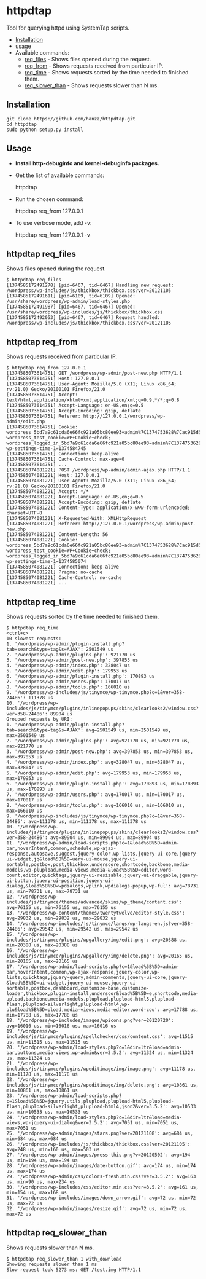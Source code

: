 httpdtap
========

Tool for querying httpd using SystemTap scripts.
- [Installation](#installation)
- [usage](#usage)
- Available commands:
   - [req_files](#httpdtap-req_files) - Shows files opened during the request.
   - [req_from](#httpdtap-req_from) - Shows requests received from particular IP.
   - [req_time](#httpdtap-req_time) - Shows requests sorted by the time needed to finished them.
   - [req_slower_than](#httpdtap-req_slower_than) - Shows requests slower than N ms.

## Installation

	git clone https://github.com/hanzz/httpdtap.git
	cd httpdtap
	sudo python setup.py install

## Usage

- **Install http-debuginfo and kernel-debuginfo packages.**
- Get the list of available commands:

	httpdtap

- Run the chosen command:

	httpdtap req_from 127.0.0.1

- To use verbose mode, add -v:

	httpdtap req_from 127.0.0.1 -v

## httpdtap req_files

Shows files opened during the request.

	$ httpdtap req_files
	[1374585172491278] [pid=6467, tid=6467] Handling new request: /wordpress/wp-includes/js/thickbox/thickbox.css?ver=20121105
	[1374585172491611] [pid=6109, tid=6109] Opened: /usr/share/wordpress/wp-admin/load-styles.php
	[1374585172491987] [pid=6467, tid=6467] Opened: /usr/share/wordpress/wp-includes/js/thickbox/thickbox.css
	[1374585172492053] [pid=6467, tid=6467] Request handled: /wordpress/wp-includes/js/thickbox/thickbox.css?ver=20121105

## httpdtap req_from

Shows requests received from particular IP.

	$ httpdtap req_from 127.0.0.1
	[1374585073614751] GET /wordpress/wp-admin/post-new.php HTTP/1.1
	[1374585073614751] Host: 127.0.0.1
	[1374585073614751] User-Agent: Mozilla/5.0 (X11; Linux x86_64; rv:21.0) Gecko/20100101 Firefox/21.0
	[1374585073614751] Accept: text/html,application/xhtml+xml,application/xml;q=0.9,*/*;q=0.8
	[1374585073614751] Accept-Language: en-US,en;q=0.5
	[1374585073614751] Accept-Encoding: gzip, deflate
	[1374585073614751] Referer: http://127.0.0.1/wordpress/wp-admin/edit.php
	[1374585073614751] Cookie: wordpress_5bd7a9c61cda6e66fc921a05bc80ee93=admin%7C1374753628%7Cac915d5efaaff35c45c7d1432d95a57f; wordpress_test_cookie=WP+Cookie+check; wordpress_logged_in_5bd7a9c61cda6e66fc921a05bc80ee93=admin%7C1374753628%7Ceb7ba75e0a7c259fbfe470f111f42ac0; wp-settings-time-1=1374584745
	[1374585073614751] Connection: keep-alive
	[1374585073614751] Cache-Control: max-age=0
	[1374585073614751] ...
	[1374585074081221] POST /wordpress/wp-admin/admin-ajax.php HTTP/1.1
	[1374585074081221] Host: 127.0.0.1
	[1374585074081221] User-Agent: Mozilla/5.0 (X11; Linux x86_64; rv:21.0) Gecko/20100101 Firefox/21.0
	[1374585074081221] Accept: */*
	[1374585074081221] Accept-Language: en-US,en;q=0.5
	[1374585074081221] Accept-Encoding: gzip, deflate
	[1374585074081221] Content-Type: application/x-www-form-urlencoded; charset=UTF-8
	[1374585074081221] X-Requested-With: XMLHttpRequest
	[1374585074081221] Referer: http://127.0.0.1/wordpress/wp-admin/post-new.php
	[1374585074081221] Content-Length: 56
	[1374585074081221] Cookie: wordpress_5bd7a9c61cda6e66fc921a05bc80ee93=admin%7C1374753628%7Cac915d5efaaff35c45c7d1432d95a57f; wordpress_test_cookie=WP+Cookie+check; wordpress_logged_in_5bd7a9c61cda6e66fc921a05bc80ee93=admin%7C1374753628%7Ceb7ba75e0a7c259fbfe470f111f42ac0; wp-settings-time-1=1374585074
	[1374585074081221] Connection: keep-alive
	[1374585074081221] Pragma: no-cache
	[1374585074081221] Cache-Control: no-cache
	[1374585074081221] ...

## httpdtap req_time

Shows requests sorted by the time needed to finished them.

	$ httpdtap req_time
	<ctrl+c>
	10 slowest requests:
	1. '/wordpress/wp-admin/plugin-install.php?tab=search&type=tag&s=AJAX': 2501549 us
	2. '/wordpress/wp-admin/plugins.php': 921770 us
	3. '/wordpress/wp-admin/post-new.php': 397853 us
	4. '/wordpress/wp-admin/index.php': 328047 us
	5. '/wordpress/wp-admin/edit.php': 179953 us
	6. '/wordpress/wp-admin/plugin-install.php': 170893 us
	7. '/wordpress/wp-admin/users.php': 170017 us
	8. '/wordpress/wp-admin/tools.php': 166010 us
	9. '/wordpress/wp-includes/js/tinymce/wp-tinymce.php?c=1&ver=358-24486': 111378 us
	10. '/wordpress/wp-includes/js/tinymce/plugins/inlinepopups/skins/clearlooks2/window.css?ver=358-24486': 89904 us
	Grouped requests by URI:
	1. '/wordpress/wp-admin/plugin-install.php?tab=search&type=tag&s=AJAX': avg=2501549 us, min=2501549 us, max=2501549 us
	2. '/wordpress/wp-admin/plugins.php': avg=921770 us, min=921770 us, max=921770 us
	3. '/wordpress/wp-admin/post-new.php': avg=397853 us, min=397853 us, max=397853 us
	4. '/wordpress/wp-admin/index.php': avg=328047 us, min=328047 us, max=328047 us
	5. '/wordpress/wp-admin/edit.php': avg=179953 us, min=179953 us, max=179953 us
	6. '/wordpress/wp-admin/plugin-install.php': avg=170893 us, min=170893 us, max=170893 us
	7. '/wordpress/wp-admin/users.php': avg=170017 us, min=170017 us, max=170017 us
	8. '/wordpress/wp-admin/tools.php': avg=166010 us, min=166010 us, max=166010 us
	9. '/wordpress/wp-includes/js/tinymce/wp-tinymce.php?c=1&ver=358-24486': avg=111378 us, min=111378 us, max=111378 us
	10. '/wordpress/wp-includes/js/tinymce/plugins/inlinepopups/skins/clearlooks2/window.css?ver=358-24486': avg=89904 us, min=89904 us, max=89904 us
	11. '/wordpress/wp-admin/load-scripts.php?c=1&load%5B%5D=admin-bar,hoverIntent,common,schedule,wp-ajax-response,autosave,suggest,jquery-color,wp-lists,jquery-ui-core,jquery-ui-widget,jq&load%5B%5D=uery-ui-mouse,jquery-ui-sortable,postbox,post,thickbox,underscore,shortcode,backbone,media-models,wp-plupload,media-views,media-&load%5B%5D=editor,word-count,editor,quicktags,jquery-ui-resizable,jquery-ui-draggable,jquery-ui-button,jquery-ui-position,jquery-ui-dialog,&load%5B%5D=wpdialogs,wplink,wpdialogs-popup,wp-ful': avg=78731 us, min=78731 us, max=78731 us
	12. '/wordpress/wp-includes/js/tinymce/themes/advanced/skins/wp_theme/content.css': avg=76155 us, min=76155 us, max=76155 us
	13. '/wordpress/wp-content/themes/twentytwelve/editor-style.css': avg=29832 us, min=29832 us, max=29832 us
	14. '/wordpress/wp-includes/js/tinymce/langs/wp-langs-en.js?ver=358-24486': avg=29542 us, min=29542 us, max=29542 us
	15. '/wordpress/wp-includes/js/tinymce/plugins/wpgallery/img/edit.png': avg=20388 us, min=20388 us, max=20388 us
	16. '/wordpress/wp-includes/js/tinymce/plugins/wpgallery/img/delete.png': avg=20165 us, min=20165 us, max=20165 us
	17. '/wordpress/wp-admin/load-scripts.php?c=1&load%5B%5D=admin-bar,hoverIntent,common,wp-ajax-response,jquery-color,wp-lists,quicktags,jquery-query,admin-comments,jquery-ui-core,jquery-&load%5B%5D=ui-widget,jquery-ui-mouse,jquery-ui-sortable,postbox,dashboard,customize-base,customize-loader,thickbox,plugin-install,underscor&load%5B%5D=e,shortcode,media-upload,backbone,media-models,plupload,plupload-html5,plupload-flash,plupload-silverlight,plupload-html4,wp-plu&load%5B%5D=pload,media-views,media-editor,word-cou': avg=17788 us, min=17788 us, max=17788 us
	18. '/wordpress/wp-includes/images/wpicons.png?ver=20120720': avg=16016 us, min=16016 us, max=16016 us
	19. '/wordpress/wp-includes/js/tinymce/plugins/spellchecker/css/content.css': avg=11515 us, min=11515 us, max=11515 us
	20. '/wordpress/wp-admin/load-styles.php?c=1&dir=ltr&load=admin-bar,buttons,media-views,wp-admin&ver=3.5.2': avg=11324 us, min=11324 us, max=11324 us
	21. '/wordpress/wp-includes/js/tinymce/plugins/wpeditimage/img/image.png': avg=11178 us, min=11178 us, max=11178 us
	22. '/wordpress/wp-includes/js/tinymce/plugins/wpeditimage/img/delete.png': avg=10861 us, min=10861 us, max=10861 us
	23. '/wordpress/wp-admin/load-scripts.php?c=1&load%5B%5D=jquery,utils,plupload,plupload-html5,plupload-flash,plupload-silverlight,plupload-html4,json2&ver=3.5.2': avg=10533 us, min=10533 us, max=10533 us
	24. '/wordpress/wp-admin/load-styles.php?c=1&dir=ltr&load=media-views,wp-jquery-ui-dialog&ver=3.5.2': avg=7051 us, min=7051 us, max=7051 us
	25. '/wordpress/wp-admin/images/stars.png?ver=20121108': avg=684 us, min=684 us, max=684 us
	26. '/wordpress/wp-includes/js/thickbox/thickbox.css?ver=20121105': avg=248 us, min=160 us, max=503 us
	27. '/wordpress/wp-admin/images/press-this.png?v=20120502': avg=194 us, min=194 us, max=194 us
	28. '/wordpress/wp-admin/images/date-button.gif': avg=174 us, min=174 us, max=174 us
	29. '/wordpress/wp-admin/css/colors-fresh.min.css?ver=3.5.2': avg=163 us, min=90 us, max=234 us
	30. '/wordpress/wp-includes/css/editor.min.css?ver=3.5.2': avg=161 us, min=154 us, max=168 us
	31. '/wordpress/wp-includes/images/down_arrow.gif': avg=72 us, min=72 us, max=72 us
	32. '/wordpress/wp-admin/images/resize.gif': avg=72 us, min=72 us, max=72 us

## httpdtap req_slower_than

Shows requests slower than N ms.

	$ httpdtap req_slower_than 1 with_download
	Showing requests slower than 1 ms
	Slow request took 5273 ms: GET /test.img HTTP/1.1
